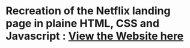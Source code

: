 # Recreation of the Netflix landing page in plaine HTML, CSS and Javascript : [View the Website here](https://brandon-kyle-bailey.github.io/netflix-landing-page)
